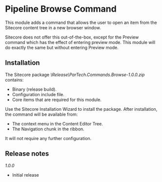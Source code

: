 Pipeline Browse Command
============================

This module adds a command that allows the user to open an item from the Sitecore content tree in a new browser window.

Sitecore does not offer this out-of-the-box, except for the Preview command which has the effect of entering preview mode.
This module will do exactly the same but without entering Preview mode.


Installation
---------------
The Sitecore package *\Release\ParTech.Commands.Browse-1.0.0.zip* contains:
- Binary (release build).
- Configuration include file.
- Core items that are required for this module.

Use the Sitecore Installation Wizard to install the package.
After installation, the command will be available from:
- The context menu in the Content Editor Tree.
- The Navigation chunk in the ribbon.

It will not require any further configuration.


Release notes
---------------
*1.0.0*
- Initial release